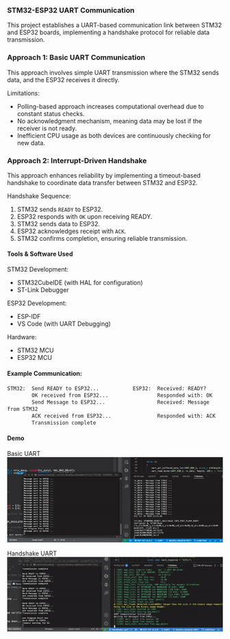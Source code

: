 ### STM32-ESP32 UART Communication
This project establishes a UART-based communication link between STM32 and ESP32 boards, implementing a handshake protocol for reliable data transmission.

### Approach 1: Basic UART Communication
This approach involves simple UART transmission where the STM32 sends data, and the ESP32 receives it directly.

Limitations:
- Polling-based approach increases computational overhead due to constant status checks.
- No acknowledgment mechanism, meaning data may be lost if the receiver is not ready.
- Inefficient CPU usage as both devices are continuously checking for new data.

### Approach 2: Interrupt-Driven Handshake 
This approach enhances reliability by implementing a timeout-based handshake to coordinate data transfer between STM32 and ESP32.

Handshake Sequence:
1. STM32 sends `READY` to ESP32.
2. ESP32 responds with `OK` upon receiving READY.
3. STM32 sends data to ESP32.
4. ESP32 acknowledges receipt with `ACK`.
5. STM32 confirms completion, ensuring reliable transmission.

#### Tools & Software Used
STM32 Development:
 - STM32CubeIDE (with HAL for configuration)
 - ST-Link Debugger
 
 ESP32 Development:
 - ESP-IDF
 - VS Code (with UART Debugging)
 
 Hardware:
 - STM32 MCU
 - ESP32 MCU

#### Example Communication:
```
STM32:  Send READY to ESP32...           ESP32:  Received: READY?
        OK received from ESP32...                Responded with: OK
        Send Message to ESP32...                 Received: Message from STM32
        ACK received from ESP32...               Responded with: ACK
        Transmission complete
```

#### Demo
Basic UART
![Demo](./uart_basic.gif) 

Handshake UART
![Demo](./uart_handshake.gif) 
